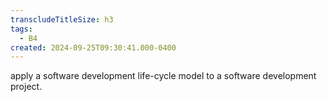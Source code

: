 ```yaml
---
transcludeTitleSize: h3
tags:
  - B4
created: 2024-09-25T09:30:41.000-0400
---
```

apply a software development life-cycle model to a software development project.